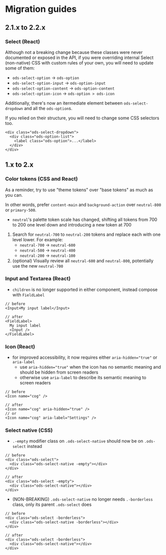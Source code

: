 # Migration guides

## 2.1.x to 2.2.x

### Select (React)

Although not a breaking change because these classes were never documented or exposed in the API, if you were overriding internal Select (non-native) CSS with custom rules of your own, you will need to update some of them:

- `ods-select-option` -> `ods-option`
- `ods-select-option-input` -> `ods-option-input`
- `ods-select-option-content` -> `ods-option-content`
- `ods-select-option-icon` -> `ods-option > ods-icon`

Additionally, there's now an itermediate element between `ods-select-dropdown` and all the `ods-option`s.

If you relied on their structure, you will need to change some CSS selectors too.

```tsx
<div class="ods-select-dropdown">
  <div class="ods-option-list">
    <label class="ods-option">...</label>
  </div>
</div>
```

## 1.x to 2.x

### Color tokens (CSS and React)

As a reminder, try to use "theme tokens" over "base tokens" as much as you can.

In other words, prefer `content-main` and `background-action` over `neutral-800` or `primary-500`.

- `neutral`'s palette token scale has changed, shifting all tokens from 700 to 200 one level down and introducing a new token at 700

1. Search for `neutral-700` to `neutral-200` tokens and replace each with one level lower. For example:
   - `neutral-700` -> `neutral-600`
   - `neutral-500` -> `neutral-400`
   - `neutral-200` -> `neutral-100`
2. (optional) Visually review all `neutral-600` and `neutral-800`, potentially use the new `neutral-700`

### Input and Textarea (React)

- `children` is no longer supported in either component, instead compose with `FieldLabel`

```tsx
// before
<Input>My input label</Input>

// after
<FieldLabel>
  My input label
  <Input />
</FieldLabel>
```

### Icon (React)

- for improved accessibility, it now requires either `aria-hidden="true"` or `aria-label`
  - use `aria-hidden="true"` when the icon has no semantic meaning and should be hidden from screen readers
  - otherwise use `aria-label` to describe its semantic meaning to screen readers

```tsx
// before
<Icon name="cog" />

// after
<Icon name="cog" aria-hidden="true" />
// or
<Icon name="cog" aria-label="Settings" />
```

### Select native (CSS)

- `.-empty` modifier class on `.ods-select-native` should now be on `.ods-select` instead

```tsx
// before
<div class="ods-select">
  <div class="ods-select-native -empty"></div>
</div>

// after
<div class="ods-select -empty">
  <div class="ods-select-native"></div>
</div>
```

- (NON-BREAKING) `.ods-select-native` no longer needs `.-borderless` class, only its parent `.ods-select` does

```tsx
// before
<div class="ods-select -borderless">
  <div class="ods-select-native -borderless"></div>
</div>

// after
<div class="ods-select -borderless">
  <div class="ods-select-native"></div>
</div>
```
